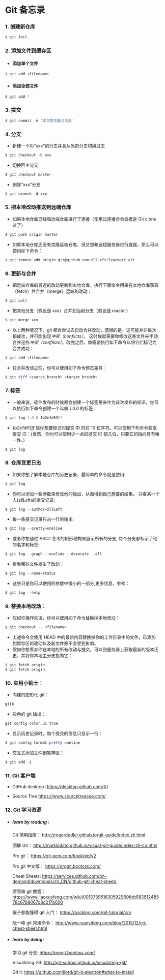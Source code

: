 # Git 备忘录

### 1. 创建新仓库

```powershell
$ git init
```

### 2. 添加文件到缓存区

- #### 添加单个文件

```powershell
$ git add <filename>
```

- #### 添加全部文件

```powershell
$ git add *
```

### 3. 提交

```powershell
$ git commit -m '本次提交备注信息'
```

### 4. 分支

- 新建一个叫“xxx”的分支并且从当前分支切换过去

```powershell
$ git checkout -b xxx
```

- 切换回主分支

```powershell
$ git checkout master
```

- 删除“xxx”分支

```powershell
$ git branch -d xxx
```

### 5. 把本地改动推送到远端仓库

- 如果本地仓库已经和远端仓库进行了连接（使用过连接命令或者是 Git clone 过了）

```powershell
$ git push origin master
```

- 如果本地仓库还没有克隆远端仓库，但又想和远程服务器进行连接，那么可以使用如下命令：

```powershell
$ git remote add origin git@github.com:zllLeft/learngit.git
```

### 6. 更新与合并

- 把远端仓库的最近的改动更新到本地仓库，执行下面命令用来在本地仓库获取（fetch）并合并（merge）远端的改动：

```powershell
$ git pull
```

- 把其他分支（假设是 xxx）合并到当前分支（假设是 master）

```powershell
$ git merge xxx
```

- 以上两种情况下，git 都会尝试去自动合并改动，遗憾的是，这可能并非每次都成功，并可能出现*冲突（conflicts）*。 这时候就需要你修改这些文件来手动合并这些*冲突（conflicts）*。改完之后，你需要执行如下命令以将它们标记为合并成功：

```powershell
$ git add <filename>
```

- 在合并改动之前，你可以使用如下命令预览差异：

```powershell
$ git diff <source_branch> <target_branch>
```

### 7. 标签

- 一般来说，软件发布的时候都会创建一个标签用来作为该次发布的标识，你可以执行如下命令创建一个叫做 _1.0.0_ 的标签：

```powershell
$ git tag 1.0.0 1b2e1d63ff
```

- _1b2e1d63ff_ 是你想要标记的提交 ID 的前 10 位字符。可以使用下列命令获取提交 ID：(当然，你也可以使用少一点的提交 ID 前几位，只要它的指向具有唯一性。)

```powershell
$ git log
```

### 8. 仓库变更日志

- 如果你想了解本地仓库的历史记录，最简单的命令就是使用:

```powershell
$ git log
```

- 你可以添加一些参数来修改他的输出，从而得到自己想要的结果。 只看某一个人(zllLeft)的提交记录:

```powershell
$ git log --author=zllLeft
```

- 每一条提交记录只占一行的输出:

```powershell
$ git log --pretty=oneline
```

- 或者你想通过 ASCII 艺术的树形结构来展示所有的分支, 每个分支都标示了他的名字和标签:

```powershell
$ git log --graph --oneline --decorate --all
```

- 看看哪些文件发生了改动：

```powershell
$ git log --name-status
```

- 这些只是你可以使用的参数中很小的一部分,更多信息，参考：

```powershell
$ git log --help
```

### 9. 替换本地改动：

- 假如你操作失误，你可以使用如下命令替换掉本地改动：

```powershell
$ git checkout -- <filename>
```

- 上述命令会使用 HEAD 中的最新内容替换掉你的工作目录中的文件。已添加到暂存区的改动以及新文件都不会受到影响。
- 假如你想丢弃你在本地的所有改动与提交，可以到服务器上获取最新的版本历史，并将你本地主分支指向它：

```powershell
$ git fetch origin
$ git fetch origin
```

### 10. 实用小贴士：

- 内建的图形化 git：

```powershell
gitk
```

- 彩色的 git 输出：

```powershell
git config color.ui true
```

- 显示历史记录时，每个提交的信息只显示一行：

```powershell
$ git config format.pretty oneline
```

- 交互式添加文件到暂存区：

```powershell
$ git add -i
```

### 11. Git 客户端

- GitHub desktop [https://desktop.github.com/]()

- Source Tree https://www.sourcetreeapp.com/

### 12. Git 学习资源

- ##### learn by reading :

  Git 简明指南： http://rogerdudler.github.io/git-guide/index.zh.html

  图解 Git： http://marklodato.github.io/visual-git-guide/index-zh-cn.html

  Pro git： https://git-scm.com/book/en/v2

  Pro git 中文版： https://progit.bootcss.com/

  Cheat Sheets: https://services.github.com/on-demand/downloads/zh_CN/github-git-cheat-sheet/

  廖雪峰 git 教程： https://www.liaoxuefeng.com/wiki/0013739516305929606dd18361248578c67b8067c8c017b000

  猴子都能懂得 git 入门： https://backlog.com/git-tutorial/cn/

  阮一峰 git 常用命令： http://www.ruanyifeng.com/blog/2015/12/git-cheat-sheet.html

* ##### learn by doing:

  学习 git 分支: https://progit.bootcss.com/

  Visualizing Git: http://git-school.github.io/visualizing-git/

  Git it: https://github.com/jlord/git-it-electron#what-to-install
